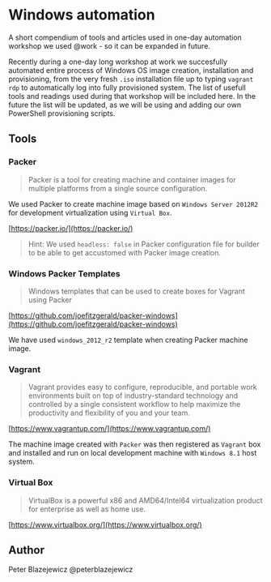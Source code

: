 # Windows automation

A short compendium of tools and articles used in one-day automation workshop we used @work - so it can be expanded in future.

Recently during a one-day long workshop at work we succesfully automated entire process of Windows OS image creation, installation and provisioning, from the very fresh `.iso` installation file up to typing `vagrant rdp` to automatically log into fully provisioned system. The list of usefull tools and readings used during that workshop will be included here.
In the future the list will be updated, as we will be using and adding our own PowerShell provisioning scripts.

## Tools

### Packer

> Packer is a tool for creating machine and container images for multiple platforms from a single source configuration.

We used Packer to create machine image based on `Windows Server 2012R2` for development virtualization using `Virtual Box`.

[https://packer.io/](https://packer.io/)

> Hint: We used `headless: false` in Packer configuration file for builder to be able to get accustomed with Packer image creation.

### Windows Packer Templates

> Windows templates that can be used to create boxes for Vagrant using Packer

[https://github.com/joefitzgerald/packer-windows](https://github.com/joefitzgerald/packer-windows)

We have used `windows_2012_r2` template when creating Packer machine image.

### Vagrant

> Vagrant provides easy to configure, reproducible, and portable work environments built on top of industry-standard technology and controlled by a single consistent workflow to help maximize the productivity and flexibility of you and your team.

[https://www.vagrantup.com/](https://www.vagrantup.com/)

The machine image created with `Packer` was then registered as `Vagrant` box and installed and run on local development machine with `Windows 8.1` host system.

### Virtual Box

> VirtualBox is a powerful x86 and AMD64/Intel64 virtualization product for enterprise as well as home use. 

[https://www.virtualbox.org/](https://www.virtualbox.org/)

## Author

Peter Blazejewicz
@peterblazejewicz
